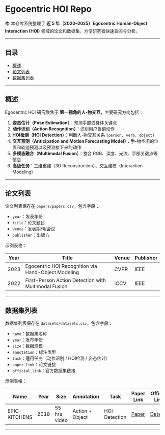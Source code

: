 # Egocentric HOI Repo

📚 本仓库系统整理了 **近 5 年（2020–2025）Egocentric Human-Object Interaction (HOI)** 领域的论文和数据集，方便研究者快速查阅与分析。

---

## 目录

- [概述](#概述)
- [论文列表](#论文列表)
- [数据集列表](#数据集列表)

---

## 概述

Egocentric HOI 研究聚焦于 **第一视角的人-物交互**，主要研究方向包括：

1. **姿态估计（Pose Estimation）**：预测手部或身体关键点  
2. **动作识别（Action Recognition）**：识别用户当前动作  
3. **HOI检测（HOI Detection）**：判断人-物交互关系 `(person, verb, object)`  
4. **交互预测（Anticipation and Motion Forecasting Model）**：手-物空间的位置和轨迹预测以及预测接下来的动作  
5. **多模态融合（Multimodal Fusion）**：整合 RGB、深度、光流、手部关键点等信息  
6. **高级任务**：三维重建（3D Reconstruction）、交互建模（Interaction Modeling）

---

## 论文列表

论文列表保存在 `papers/papers.csv`，包含字段：

- `year`：发表年份  
- `title`：论文题目  
- `venue`：发表期刊/会议  
- `publisher`：出版方  

示例表格：

| Year | Title | Venue | Publisher |
|------|-------|-------|-----------|
| 2023 | Egocentric HOI Recognition via Hand-Object Modeling | CVPR | IEEE |
| 2022 | First-Person Action Detection with Multimodal Fusion | ICCV | IEEE |

---

## 数据集列表

数据集列表保存在 `datasets/datasets.csv`，包含字段：

- `name`：数据集名称  
- `year`：发布年份  
- `size`：数据规模  
- `annotation`：标注类型  
- `task`：适用任务（动作识别 / HOI检测 / 姿态估计）  
- `paper_link`：论文链接  
- `official_link`：官方数据集链接  

示例表格：

| Name | Year | Size | Annotation | Task | Paper Link | Official Link |
|------|------|------|------------|------|------------|---------------|
| EPIC-KITCHENS | 2018 | 55 hrs video | Action + Object | HOI Detection | [Paper](https://arxiv.org/abs/1806.04458) | [Dataset](http://epic-kitchens.github.io) |

---
